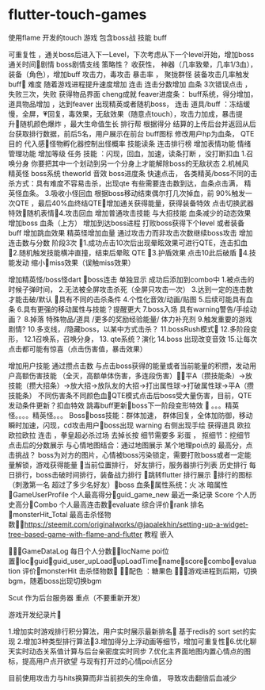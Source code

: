 # flutter-touch-games
使用flame 开发的touch 游戏 包含boss战 技能 buff

可重复性 ，通关boss后进入下一Level，下次考虑从下一个level开始，增加boss通关时间剧情 boss剧情支线
策略性？
收获性， 神器（几率致晕，几率1/3血），装备（角色），增加buff 攻击力，毒攻击 暴击率 ， 聚拢群怪
装备攻击几率触发buff
难度  随着游戏进程提升速度增加
连击  连击分数增加
血条 3次错误点击 ，失败三次，失败 获得物品界面
cheng成就
feaver进度条： buff系统，得分增加，道具物品增加 ，达到feaver 出现精英或者随机boss， 连击
道具/buff  ：冻结缓慢，全屏，💗回复，毒效果，无敌效果（随意点touch），攻击力加成，暴击提升随机颜色爆炸 ，最大生命值生长
排行帮  根据得分 结算的上传后台并返回从后台获取排行数据，前后5名，用户展示在前台
 buff图标
修改用户hp为血条，
QTE 目的 代入感怪物孵化器控制出怪概率
技能读条
连击排行榜 
增加表情功能 情绪管理功能
增加等级
任务
技能 ：闪现，回血，加速，读条打断 ，没打断扣血
1.召唤分身 你要把其中一个划动到另一个分身上才能解除boss的无敌状态 
2.机械风
精英怪 boss系统 theworld 音效 boss进度条 快速点击，
各类精英/boss不同的击杀方式：具有难度不容易击杀，出现qte
有些需要连击数到达，血条点击满，
精英怪血条。
3.吸收小怪回血
根据boss移动结束偶尔打几次掉血，前 90%触发一次QTE ，最后40%血终结QTE增加通关获得能量，获得装备特效 点击切换武器特效随机表情4.攻击回血
增加普通攻击技能 与大招技能
血条减少的动态效果
增加boss 血条（上方）
增加到达boss进程
打败boss获得下个level 或者装备buff
增加跳血效果
精英怪增加血量
通过攻击力而非攻击次数继续boss攻击
增加 连击数与分数 阶段3次
1.成功点击10次后出现晕眩效果可进行QTE，连击扣血
2.随机触发技能横冲直撞，结束后晕眩 QTE
3.护盾效果 点击10此后破盾
4.技能发动 缩小miss效果（误触miss效果）

增加精英怪/boss怪dart   boss连击 单独显示 成功后添加到combo中
1.被点击的时候子弹时间， 
2.无法被全屏攻击杀死（全屏只攻击一次）
 3.达到一定的连击数才能击破/默认 具有不同的击杀条件
  4.个性化音效/动画/贴图
 5.后续可能具有血条
6.具有更强的移动属性与技能？提醒更大
  7.boss入场 具有warning警告/手绘动画？
 8.掉落 特殊物品/道具 /更多的奖励经验能量/ 体力补充剂
 9.触发重要的游戏剧情?
 10.多支线，/隐藏boss，以某中方式击杀？
 11.bossRush模式 12.多阶段变形，
 12.1召唤系，召唤分身，
 13. qte系统？演化
 14.boss 出现改变音效
 15.让每次点击都可能有惊喜（点击伤害值，暴击效果）

  增加用户技能 通过攒点击数 与点击boss获得的能量或者当前能量的积攒，发动用户高额伤害技能
（全灭，高额单体伤害，多连段伤害）平A（攒技能条）→放技能（攒大招条）→放大招→放队友的大招→打出属性球→打破属性球→平A（攒技能条）
   不同伤害条不同颜色血QTE模式点击后boss受大量伤害，目前，QTE发动条件更新？扣血特效
跳毒buff更新boss下一阶段变形特效
 
 。。。精英怪。。。。精英怪。。。 Bossboss技能：群体加速， 群体回复，全体加防御，移动瞬时加速，闪现，cd攻击用户boss出现 warning 右侧出现手绘
 获得道具
欧拉欧拉欧拉 连击 ，拳皇超必杀过场
去掉长按
细节需要多 彩蛋 ， 抠细节：挖细节
点击后的分数展示
与心情地图结合：通过地图展示 某个地理poi点的 最高分，点击挑战？ boss为对方的图片，心情被boss污染锁定，需要打败boss或者一定能量解锁，游戏获得能量
当前位置排行， 好友排行，服务器排行列表   历史排行 每日排行，boss击破时间排行，装备战力排行
跳转flutter 排行展示
排行的图标（刺激第一名 超过了多少名好友）boss 血条属性系统：火 冰 暗属性
GameUserProfile 个人最高得分guid_game_new 最近一条记录
Score   个人历史高分Combo 个人最高连击数evaluate     综合评价rank         排名  monsterHit_Total  最高击杀怪物数https://steemit.com/originalworks/@japalekhin/setting-up-a-widget-tree-based-game-with-flame-and-flutter
教程 嵌入

GameDataLog 每日个人分数locName   poi位置locguidguid_user_upLoadupLoadTimenamescorecomboevaluation 评价monsterHit 击杀怪物数
配色 ：糖果色 
游戏进程到后期，切换bgm，随着boss出现切换bgm

Scut 作为后台服务器 重点（不要重新开发）

游戏开发纪录片

1.增加实时游戏排行积分算法，用户实时展示最新排名     基于redis的 sort set的实现
2.增加3种类型排行算法3.增加得分上浮动画等细节，增加可重复性6.优化聊天实时动态关系值计算与后台亲密度实时同步
7.优化主界面地图内置心情点的图标，提高用户点开欲望
   与现有打开过的心情poi点区分

目前使用攻击力与hits换算而非当前损失的生命值，
导致攻击翻倍后血减少

